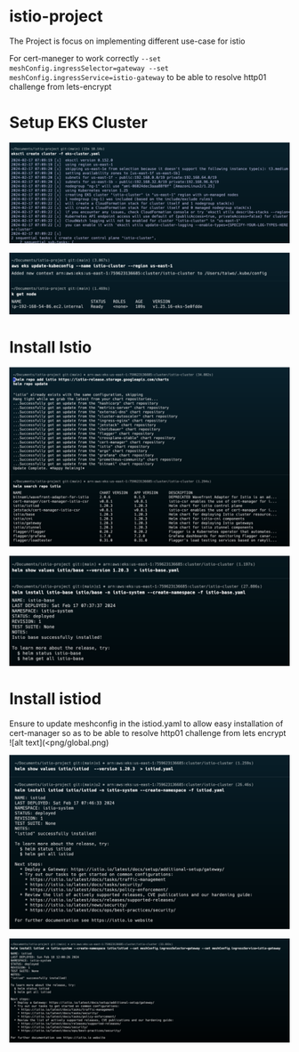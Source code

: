 # istio-project
The Project is focus on implementing different use-case for istio

For cert-maneger to work correctly `--set meshConfig.ingressSelector=gateway --set meshConfig.ingressService=istio-gateway` to be able to resolve http01 challenge from lets-encrypt


# Setup EKS Cluster
![alt text](<png/Pasted Graphic 20.png>)

![alt text](<png/Pasted Graphic 21.png>)

# Install Istio

![alt text](<png/Pasted Graphic 22.png>)

![alt text](<png/Pasted Graphic 23.png>)

# Install istiod

Ensure to update meshconfig in the istiod.yaml to allow easy installation of cert-manager so as to be able to resolve http01 challenge from lets encrypt
![alt text](<png/global.png)

![alt text](<png/Pasted Graphic 24.png>)



![alt text](<png/Pasted Graphic 40.png>)